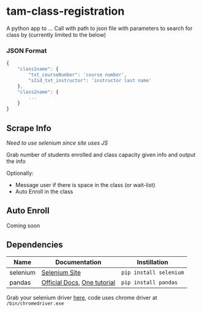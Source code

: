 # tam-class-registration
A python app to ...
Call with path to json file with parameters to search for class by (currently limited to the below)
### JSON Format
```js
{
    "class1name": {
        "txt_courseNumber": 'course number',
        "s2id_txt_instructor": 'instructor last name'
    },
    "class2name": {
        ...
    }
}
```
## Scrape Info
*Need to use selenium since site uses JS*

Grab number of students enrolled and class capacity given info and output the info

Optionally:
- Message user if there is space in the class (or wait-list)
- Auto Enroll in the class

## Auto Enroll
Coming soon

## Dependencies
Name | Documentation | Instillation
-----|---------------|-------------
selenium | [Selenium Site](https://selenium-python.readthedocs.io/) | `pip install selenium`
pandas | [Official Docs](https://pandas.pydata.org/docs/), [One tutorial](https://www.tutorialspoint.com/python_pandas/index.htm) | `pip install pandas`


Grab your selenium driver [here](https://selenium-python.readthedocs.io/installation.html#drivers), code uses chrome driver at `/bin/chromedriver.exe`
